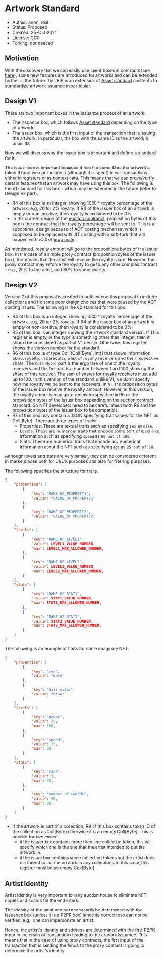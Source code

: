 # Artwork Standard

* Author: anon_real
* Status: Proposed
* Created: 25-Oct-2021
* License: CC0
* Forking: not needed 

## Motivation 
With the discovery that we can easily use spent boxes in contracts ([see here](https://www.ergoforum.org/t/ergoscript-design-patterns/222/23?u=anon_real)), some new features are introduced for artworks and can be extended further in the future. This EIP is an extension of [Asset standard](eip-0004.md) and tents to standardize artwork issuance in particular.


## Design V1
There are two important boxes in the issuance process of an artwork.
- The issuance box, which follows [Asset standard](eip-0004.md) depending on the type of artwork.
- The issuer box, which is the first input of the transaction that is issuing the artwork. In particular, the box with the same ID as the artwork's token ID.

Now we will discuss why the issuer box is important and define a standard for it.

The issuer box is important because it has the same ID as the artwork's token ID and we can include it (although it is spent) in our transactions either in registers or as context data. This means that we can prove/verify certain features that an artwork may have using this box. The following is the v1 standard for this box - which may be extended in the future (refer to Design V2 part).

- R4 of this box is an Integer, showing 1000 * royalty percentage of the artwork. e.g, 20 for 2% royalty. If R4 of the issuer box of an artowrk is empty or non-positive, then royalty is considered to be 0%.
- In the current design of the [Auction contranct](eip-0022.md), proposition bytes of this box is the contract that the royalty percentage will be sent to. This is a suboptimal design because of AOT costing mechanism which is supposed to be replaced with JIT costing with a soft-fork that will happen with v5.0 of [ergo node](https://github.com/ergoplatform/ergo).
  
As mentioned, royalty amount will go to the propositiona bytes of the issuer box. In the case of a simple proxy contract (proposition bytes of the issuer box), this means that the artist will receive the royalty share. However, the proxy contract may enforce the royalty to go to any other complex contract - e.g., 20% to the artist, and 80% to some charity.

## Design V2
Version 2 of this proposal is created to both extend this proposal to include collections and fix some poor design choices that were caused by the AOT costing issues. The following is the v2 standard for this box.
- R4 of this box is an Integer, showing 1000 * royalty percentage of the artwork. e.g, 20 for 2% royalty. If R4 of the issuer box of an artwork is empty or non-positive, then royalty is considered to be 0%.
- R5 of this box is an integer showing the artwork standard version. If This register is empty, or the type is something other than integer, then it should be considered as part of V1 design. Otherwise, this register shows the version number for the standard.
- R6 of this box is of type Coll[(Coll[Byte], Int)] that shows information about royalty, in particular, a list of royalty receivers and their respective share. The `Coll[Byte]` part is the ergo tree of one of the royalty receivers and the `Int` part is a number between 1 and 100 showing the share of this receiver. The sum of shares for royalty receivers must add up to 100.
In this version of the standard, unlike V1, we don't specify how the royalty will be sent to the receivers. In V1, the proposition bytes of the issuer box receive the royalty amount. However, in this version, the royalty amounts may go to receivers specified in R6 or the proposition bytes of the issuer box depending on the [auction contract](eip-0022.md) standard. So NFT developers need to be careful about both R6 and the proposition bytes of the issuer box to be compatible.
- R7 of this box may contain a JSON specifying trait values for the NFT as Coll[Byte]. 
There are three types of traits:
  - Properties: These are textual traits such as specifying `sex` as `male`.
  - Levels: These are numerical traits that encode some sort of level-like information such as specifying `speed` as `60 out of 100`.
  - Stats: These are numerical traits that encode any numerical information about the NFT such as specifying `age` as `25 out of 50`.

Although levels and stats are very similar, they can be considered different in marketplaces both for UI/UX purposes and also for filtering purposes.

The following specifies the structure for traits.
```json
{
    "properties": [
        {
            "key": "NAME_OF_PROPERTY1",
            "value": "VALUE_OF_PROPERTY1"
        },
        {
            "key": "NAME_OF_PROPERTY2",
            "value": "VALUE_OF_PROPERTY2"
        }
    ],
    "levels": [
        {
            "key": "NAME_OF_LEVEL1",
            "value": LEVEL1_VALUE_NUMBER,
            "max": LEVEL1_MAX_ALLOWED_NUMBER,
        },
        {
            "key": "NAME_OF_LEVEL2",
            "value": LEVEL2_VALUE_NUMBER,
            "max": LEVEL2_MAX_ALLOWED_NUMBER,
        }
    ],
    "stats": [
        {
            "key": "NAME_OF_STAT1",
            "value": STAT1_VALUE_NUMBER,
            "max": STAT1_MAX_ALLOWED_NUMBER,
        },
        {
            "key": "NAME_OF_STAT2",
            "value": STAT2_VALUE_NUMBER,
            "max": STAT2_MAX_ALLOWED_NUMBER,
        }
    ]
}
```

The following is an example of traits for some imaginary NFT.
```json
{
    "properties": [
        {
            "key": "sex",
            "value": "male"
        },
        {
            "key": "hair color",
            "value": "blue"
        }
    ],
    "levels": [
        {
            "key": "power",
            "value": 20,
            "max": 100,
        },
        {
            "key": "speed",
            "value": 15,
            "max": 80,
        }
    ],
    "stats": [
        {
            "key": "rank",
            "value": 3,
            "max": 70,
        },
        {
            "key": "number of swords",
            "value": 30,
            "max": 80,
        }
    ]
}
```

- If the artwork is part of a collection, R8 of this box contains token ID of the collection as Coll[Byte] otherwise it is an empty Coll[Byte]. This is needed for two cases:
  - if the issuer box contains more than one collection token, this will specify which one is the one that the artist intended to put the artwork in.
  - if the issue box contains some collection tokens but the artist does not intend to put the artwork in any collections. In this case, this register must be an empty Coll[Byte].


## Artist Identity
Artist identity is very important for any auction house to eliminate NFT copies and scams for the end-users.

The identity of the artist can not necessarily be determined with the issuance box (unless it is a P2PK box) since its correctness can not be verified, e.g., one can impersonate an artist.

Hence, the artist's identity and address are determined with the first P2PK input in the chain of transactions leading to the artwork issuance. This means that in the case of using proxy contracts, the first input of the transaction that is sending the funds to the proxy contract is going to determine the artist's identity.